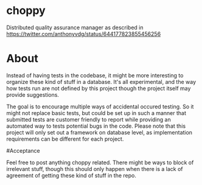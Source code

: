 # choppy
Distributed quality assurance manager as described in https://twitter.com/anthonyvdg/status/644177823855456256

# About
Instead of having tests in the codebase, it might be more interesting to organize these kind of stuff in a database.
It's all experimental, and the way how tests run are not defined by this project though the project itself may provide suggestions.

The goal is to encourage multiple ways of accidental occured testing. So it might not replace basic tests,
but could be set up in such a manner that submitted tests are customer friendly to report while providing
an automated way to tests potential bugs in the code. Please note that this project will only set out a framework
on database level, as implementation requirements can be different for each project.

#Acceptance

Feel free to post anything choppy related. There might be ways to block of irrelevant stuff,
though this should only happen when there is a lack of agreement of getting these kind of stuff in the repo.
